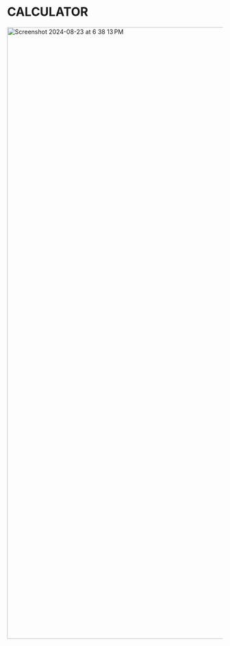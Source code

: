 # CALCULATOR

<img width="1430" alt="Screenshot 2024-08-23 at 6 38 13 PM" src="https://github.com/user-attachments/assets/ea0f05d4-176b-44af-8200-3b469ea3e71c">
